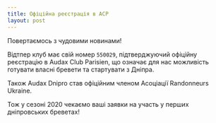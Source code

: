 ```yaml
---
title: Офіційна реєстрація в ACP
layout: post
---
```


Повертаємось з чудовими новинами!

Відтпер клуб має свій номер `550029`, підтверджуючий офіційну реєстрацію в Audax Club Parisien, що означає для нас можливість готувати власні бревети та стартувати з Дніпра.

Також Audax Dnipro став офіційним членом Асоціації Randonneurs Ukraine.

Тож у сезоні 2020 чекаємо ваші заявки на участь у перших дніпровських бреветах!
